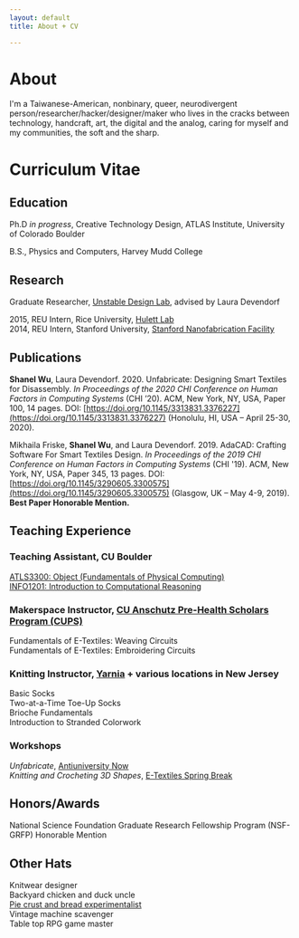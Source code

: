 ```yaml
---
layout: default
title: About + CV

---
```

# About

I'm a Taiwanese-American, nonbinary, queer, neurodivergent person/researcher/hacker/designer/maker who lives in the cracks between technology, handcraft, art, the digital and the analog, caring for myself and my communities, the soft and the sharp.

# Curriculum Vitae

## Education

Ph.D _in progress_, Creative Technology Design, ATLAS Institute, University of Colorado Boulder

B.S., Physics and Computers, Harvey Mudd College

## Research

Graduate Researcher, [Unstable Design Lab](https://unstable.design), advised by Laura Devendorf

2015, REU Intern, Rice University, [Hulett Lab](http://atomcool.rice.edu/)<br>
2014, REU Intern, Stanford University, [Stanford Nanofabrication Facility](https://snfexfab.stanford.edu/)

## Publications

**Shanel Wu**, Laura Devendorf. 2020. Unfabricate: Designing Smart Textiles for Disassembly. _In Proceedings of the 2020 CHI Conference on Human Factors in Computing Systems_ (CHI ’20). ACM, New York, NY, USA, Paper 100, 14 pages. DOI: [https://doi.org/10.1145/3313831.3376227](https://doi.org/10.1145/3313831.3376227) (Honolulu, HI, USA – April 25-30, 2020).

Mikhaila Friske, **Shanel Wu**, and Laura Devendorf. 2019. AdaCAD: Crafting Software For Smart Textiles Design. _In Proceedings of the 2019 CHI Conference on Human Factors in Computing Systems_ (CHI '19). ACM, New York, NY, USA, Paper 345, 13 pages. DOI: [https://doi.org/10.1145/3290605.3300575](https://doi.org/10.1145/3290605.3300575) (Glasgow, UK – May 4-9, 2019). **Best Paper Honorable Mention.**

## Teaching Experience

### Teaching Assistant, CU Boulder

[ATLS3300: Object (Fundamentals of Physical Computing)](http://tam.colorado.edu/infosheets/atls3300-object-info-sheet.html)<br>
[INFO1201: Introduction to Computational Reasoning](https://catalog.colorado.edu/search/?search=info+1201)

### Makerspace Instructor, [CU Anschutz Pre-Health Scholars Program (CUPS)](https://www.ucdenver.edu/about/departments/odi/OIO/Programs/k12/cups/Pages/CU-Pre-Health-Scholars-Program.aspx)

Fundamentals of E-Textiles: Weaving Circuits<br>
Fundamentals of E-Textiles: Embroidering Circuits

### Knitting Instructor, [Yarnia](https://shopyarnia.com/) + various locations in New Jersey

Basic Socks <br>
Two-at-a-Time Toe-Up Socks <br>
Brioche Fundamentals <br>
Introduction to Stranded Colorwork

### Workshops

_Unfabricate_, [Antiuniversity Now](http://www.antiuniversity.org/) <br>
_Knitting and Crocheting 3D Shapes_, [E-Textiles Spring Break](http://etextilespringbreak.org/)

## Honors/Awards

National Science Foundation Graduate Research Fellowship Program (NSF-GRFP) Honorable Mention

## Other Hats

Knitwear designer <br>
Backyard chicken and duck uncle<br>
[Pie crust and bread experimentalist]()<br>
Vintage machine scavenger<br>
Table top RPG game master
